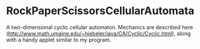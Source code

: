 RockPaperScissorsCellularAutomata
=================================

A two-dimensional cyclic cellular automaton. Mechanics are described here (http://www.math.umaine.edu/~hiebeler/java/CA/Cyclic/Cyclic.html), along with a handy applet similar to my program.
